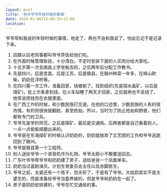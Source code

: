 ```yaml
---
layout: post
title: '些许爷爷年轻时候的事情'
date: 2019-01-06T12:09:35+11:00
location: 
---
```



爷爷常和我说的年轻时候的事情，他走了，再也不会和我说了，怕会忘记于是记录下来。
1. 回赣以后老同事都叫爷爷弄饭给他们吃。
2. 在外面时候管理账目，十分清白。不定时安排下面的人买肉分给大家吃。
3. 十五岁第一次去南昌上学坐船去的，之后两年后分配工作教书。
4. 先是四川，后是宜昌，后是江苏，后是赣县。在赣州种菜一年多，在峰山砍柴，奶奶在浮桥等。
5. 在四川第一次工作，准备回家，钱被偷了。找到组织(先是探水晶矿，以后是煤矿)，批上欠条拿到钱，在火车站睡了两天才回家，之后就再也不丢钱了，他常说把钱兜在衣服里面。
6. 在广西工作的时候，和少数民族打交道。在他的口述里，少数民族的人有的很热情，有的则很快就翻脸，甚至抢劫。所以，当时为了防止抢劫和野兽，他们都有专门的卫兵。
7. 爷爷先是学的师范，之后是探矿，最后是交通局。后两者都是自己看着别人，一点一点偷偷琢磨出来的。
8. 爷爷是在东海探矿的时候认识奶奶的，奶奶就放弃了文艺团的工作和爷爷逃跑回到了赣州。
9. 爷爷是赣县第一个工程师。
10. 别人送给爷爷一个录音机作为礼物，爷爷太胆小不敢要送回去。
11. 广东叶爷爷帮爷爷和奶奶建了房子，送给爸爸一个凤凰单车。
12. 奶奶当过喜剧演员，计划生育委员会主任以及赤脚医生。
13. 爷爷之前，太婆还有一个孩子，但夭折了，于是有了爷爷。大姑奶其实不是太婆生的，而是准备给爷爷当童养媳的，但是爷爷和奶奶在一起了。
14. 房子是奶奶安排建的，爷爷在忙交通局的事。